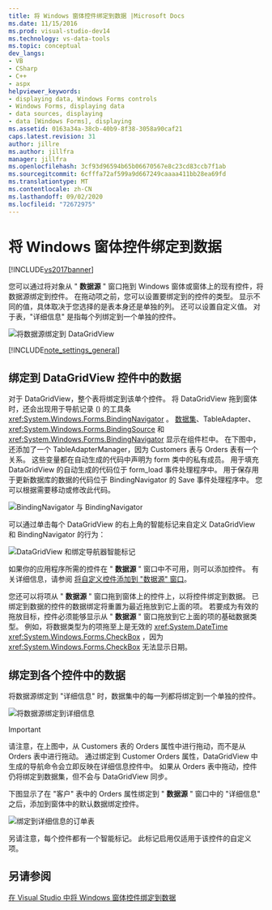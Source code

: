 ```yaml
---
title: 将 Windows 窗体控件绑定到数据 |Microsoft Docs
ms.date: 11/15/2016
ms.prod: visual-studio-dev14
ms.technology: vs-data-tools
ms.topic: conceptual
dev_langs:
- VB
- CSharp
- C++
- aspx
helpviewer_keywords:
- displaying data, Windows Forms controls
- Windows Forms, displaying data
- data sources, displaying
- data [Windows Forms], displaying
ms.assetid: 0163a34a-38cb-40b9-8f38-3058a90caf21
caps.latest.revision: 31
author: jillre
ms.author: jillfra
manager: jillfra
ms.openlocfilehash: 3cf93d96594b65b06670567e8c23cd83ccb7f1ab
ms.sourcegitcommit: 6cfffa72af599a9d667249caaaa411bb28ea69fd
ms.translationtype: MT
ms.contentlocale: zh-CN
ms.lasthandoff: 09/02/2020
ms.locfileid: "72672975"
---
```

# <a name="bind-windows-forms-controls-to-data"></a>将 Windows 窗体控件绑定到数据
[!INCLUDE[vs2017banner](../includes/vs2017banner.md)]

您可以通过将对象从 " **数据源** " 窗口拖到 Windows 窗体或窗体上的现有控件，将数据源绑定到控件。 在拖动项之前，您可以设置要绑定到的控件的类型。 显示不同的值，具体取决于您选择的是表本身还是单独的列。  还可以设置自定义值。 对于表，"详细信息" 是指每个列绑定到一个单独的控件。

 ![将数据源绑定到 DataGridView](../data-tools/media/raddata-bind-data-source-to-datagridview.png "raddata 将数据源绑定到 DataGridView")

 [!INCLUDE[note_settings_general](../includes/note-settings-general-md.md)]

## <a name="bind-to--data-in-a-datagridview-control"></a>绑定到 DataGridView 控件中的数据
 对于 DataGridView，整个表将绑定到该单个控件。 将 DataGridView 拖到窗体时，还会出现用于导航记录 () 的工具条 <xref:System.Windows.Forms.BindingNavigator> 。 [数据集](../data-tools/dataset-tools-in-visual-studio.md)、TableAdapter、 <xref:System.Windows.Forms.BindingSource> 和 <xref:System.Windows.Forms.BindingNavigator> 显示在组件栏中。 在下图中，还添加了一个 TableAdapterManager，因为 Customers 表与 Orders 表有一个关系。 这些变量都在自动生成的代码中声明为 form 类中的私有成员。 用于填充 DataGridView 的自动生成的代码位于 form_load 事件处理程序中。 用于保存用于更新数据库的数据的代码位于 BindingNavigator 的 Save 事件处理程序中。 您可以根据需要移动或修改此代码。

 ![BindingNavigator 与 BindingNavigator](../data-tools/media/raddata-gridview-with-bindingnavigator.png "用 BindingNavigator raddata GridView")

 可以通过单击每个 DataGridView 的右上角的智能标记来自定义 DataGridView 和 BindingNavigator 的行为：

 ![DataGridView 和绑定导航器智能标记](../data-tools/media/raddata-datagridview-and-binding-navigator-smart-tags.png "raddata DataGridView 和绑定导航器智能标记")

 如果你的应用程序所需的控件在 " **数据源** " 窗口中不可用，则可以添加控件。 有关详细信息，请参阅 [将自定义控件添加到 "数据源" 窗口](../data-tools/add-custom-controls-to-the-data-sources-window.md)。

 您还可以将项从 " **数据源** " 窗口拖到窗体上的控件上，以将控件绑定到数据。 已绑定到数据的控件的数据绑定将重置为最近拖放到它上面的项。 若要成为有效的拖放目标，控件必须能够显示从 " **数据源** " 窗口拖放到它上面的项的基础数据类型。 例如，将数据类型为的项拖至上是无效的 <xref:System.DateTime> <xref:System.Windows.Forms.CheckBox> ，因为 <xref:System.Windows.Forms.CheckBox> 无法显示日期。

## <a name="bind-to--data-in-individual-controls"></a>绑定到各个控件中的数据
 将数据源绑定到 "详细信息" 时，数据集中的每一列都将绑定到一个单独的控件。

 ![将数据源绑定到详细信息](../data-tools/media/raddata-bind-data-source-to-details.png "raddata 将数据源绑定到详细信息")

> [!IMPORTANT]
> 请注意，在上图中，从 Customers 表的 Orders 属性中进行拖动，而不是从 Orders 表中进行拖动。 通过绑定到 Customer Orders 属性，DataGridView 中生成的导航命令会立即反映在详细信息控件中。 如果从 Orders 表中拖动，控件仍将绑定到数据集，但不会与 DataGridView 同步。

 下图显示了在 "客户" 表中的 Orders 属性绑定到 " **数据源** " 窗口中的 "详细信息" 之后，添加到窗体中的默认数据绑定控件。

 ![绑定到详细信息的订单表](../data-tools/media/raddata-orders-table-bound-to-details.png "绑定到详细信息的 raddata Orders 表")

 另请注意，每个控件都有一个智能标记。 此标记启用仅适用于该控件的自定义项。

## <a name="see-also"></a>另请参阅
 [在 Visual Studio 中将 Windows 窗体控件绑定到数据](../data-tools/bind-windows-forms-controls-to-data-in-visual-studio.md)
